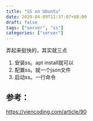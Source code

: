 ```yaml
---
title: "SS on Ubuntu"
date: 2020-04-09T11:37:07+08:00
draft: false
tags: ["server", "ss"]
categories: ["server"]
---
```




弄起来挺快的，其实就三点

1. 安装ss。apt install就可以
2. 配置ss。就一个json文件
3. 启动ss。一行命令

## 参考：

https://viencoding.com/article/90